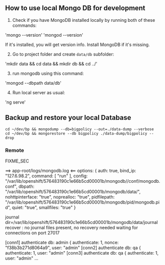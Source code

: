## How to use local Mongo DB for development

1. Check if you have MongoDB installed locally by running both of these commands:

  'mongo --version'
  'mongod --version'

If it's installed, you will get version info. Install MongoDB if it's missing.

2. Go to project folder and create `data/db` subfolder:

  'mkdir data && cd data && mkdir db && cd ../'

3. run mongodb using this command:

  'mongod --dbpath data/db'

4. Run local server as usual:

  'ng serve'

## Backup and restore your local Database

```
cd ~/dev/bp && mongodump --db=bigpolicy --out=./data-dump --verbose
cd ~/dev/bp && mongorestore --db bigpolicy ./data-dump/bigpolicy --drop
```


### Remote

FIXME_SEC

==> app-root/logs/mongodb.log <==
options: {
  auth: true,
  bind_ip: "127.6.98.2",
  command: [ "run" ],
  config: "/var/lib/openshift/576483190c1e66b5cd00001b/mongodb//conf/mongodb.conf",
  dbpath: "/var/lib/openshift/576483190c1e66b5cd00001b/mongodb/data/",
  nohttpinterface: "true",
  noprealloc: "true",
  pidfilepath: "/var/lib/openshift/576483190c1e66b5cd00001b/mongodb/pid/mongodb.pid",
  quiet: "true",
  smallfiles: "true"
}

journal dir=/var/lib/openshift/576483190c1e66b5cd00001b/mongodb/data/journal
recover : no journal files present, no recovery needed
waiting for connections on port 27017

[conn1]  authenticate db: admin { authenticate: 1, nonce: "f38b3b271d8064a9", user: "admin"
[conn2]  authenticate db: qa { authenticate: 1, user: "admin"
[conn3]  authenticate db: qa { authenticate: 1, user: "admin"
...
